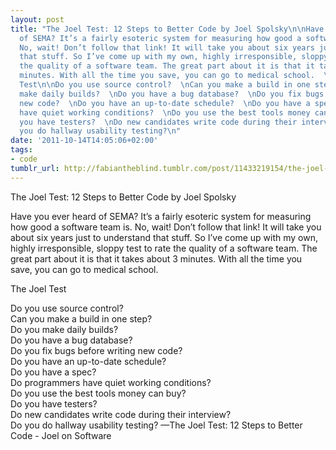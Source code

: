 ```yaml
---
layout: post
title: "The Joel Test: 12 Steps to Better Code by Joel Spolsky\n\nHave you ever heard
  of SEMA? It’s a fairly esoteric system for measuring how good a software team is.
  No, wait! Don’t follow that link! It will take you about six years just to understand
  that stuff. So I’ve come up with my own, highly irresponsible, sloppy test to rate
  the quality of a software team. The great part about it is that it takes about 3
  minutes. With all the time you save, you can go to medical school.  \n\nThe Joel
  Test\n\nDo you use source control?  \nCan you make a build in one step?  \nDo you
  make daily builds?  \nDo you have a bug database?  \nDo you fix bugs before writing
  new code?  \nDo you have an up-to-date schedule?  \nDo you have a spec?  \nDo programmers
  have quiet working conditions?  \nDo you use the best tools money can buy?  \nDo
  you have testers?  \nDo new candidates write code during their interview?  \nDo
  you do hallway usability testing?\n"
date: '2011-10-14T14:05:06+02:00'
tags:
- code
tumblr_url: http://fabiantheblind.tumblr.com/post/11433219154/the-joel-test-12-steps-to-better-code-by-joel
---
```

The Joel Test: 12 Steps to Better Code by Joel Spolsky

Have you ever heard of SEMA? It’s a fairly esoteric system for measuring how good a software team is. No, wait! Don’t follow that link! It will take you about six years just to understand that stuff. So I’ve come up with my own, highly irresponsible, sloppy test to rate the quality of a software team. The great part about it is that it takes about 3 minutes. With all the time you save, you can go to medical school.  

The Joel Test

Do you use source control?  
Can you make a build in one step?  
Do you make daily builds?  
Do you have a bug database?  
Do you fix bugs before writing new code?  
Do you have an up-to-date schedule?  
Do you have a spec?  
Do programmers have quiet working conditions?  
Do you use the best tools money can buy?  
Do you have testers?  
Do new candidates write code during their interview?  
Do you do hallway usability testing?
—The Joel Test: 12 Steps to Better Code - Joel on Software
